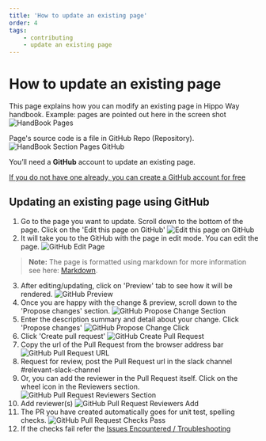```yaml
---
title: 'How to update an existing page'
order: 4
tags: 
    - contributing
    - update an existing page
---
```

# How to update an existing page

This page explains how you can modify an existing page in Hippo Way handbook.
Example: pages are pointed out here in the screen shot
![HandBook Pages](/images/Handbook_Pages.png)

Page's source code is a file in GitHub Repo (Repository).
![HandBook Section Pages GitHub](/images/Handbook_Section_Pages_GitHub.png)

You’ll need a **GitHub** account to update an existing page.

[If you do not have one already, you can create a GitHub account for free](/contributing/setup-access-to-contribute.md)


## Updating an existing page using GitHub
1. Go to the page you want to update. Scroll down to the bottom of the page. Click on the 'Edit this page on GitHub'
   ![Edit this page on GitHub](/images/Edit_this_page_on_GitHub.png)
2. It will take you to the GitHub with the page in edit mode. You can edit the page.
   ![GitHub Edit Page](/images/GitHub_Edit_Page.png)
> **Note:** The page is formatted using markdown for more information see here: [Markdown](https://docs.github.com/en/github/writing-on-github/getting-started-with-writing-and-formatting-on-github/basic-writing-and-formatting-syntax).
3. After editing/updating, click on 'Preview' tab to see how it will be rendered.
   ![GitHub Preview](/images/GitHub_Preview.png)
4. Once you are happy with the change & preview, scroll down to the 'Propose changes' section.
   ![GitHub Propose Change Section](/images/GitHub_Propose_Change_Section.png)
5. Enter the description summary and detail about your change. Click 'Propose changes'
   ![GitHub Propose Change Click](/images/GitHub_Propose_Change_Click.png)
6. Click 'Create pull request'
   ![GitHub Create Pull Request](/images/GitHub_Create_PR.png)
7. Copy the url of the Pull Request from the browser address bar
   ![GitHub Pull Request URL](/images/GitHub_PR_URL.png)
8. Request for review, post the Pull Request url in the slack channel #relevant-slack-channel
9. Or, you can add the reviewer in the Pull Request itself. Click on the wheel icon in the Reviewers section. 
   ![GitHub Pull Request Reviewers Section](/images/GitHub_PR_Reviewers_Section.png)
10. Add reviewer(s)
    ![GitHub Pull Request Reviewers Add](/images/GitHub_PR_Reviewer_Add.png)
11. The PR you have created automatically goes for unit test, spelling checks.
    ![GitHub Pull Request Checks Pass](/images/GitHub_PR_Checks_Pass.png)
12. If the checks fail refer the [Issues Encountered / Troubleshooting](/contributing/Issues-Encountered-Trouble-Shooting.md)
